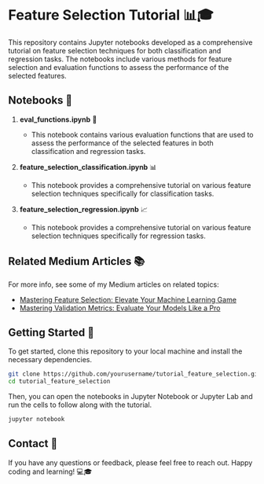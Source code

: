 # Feature Selection Tutorial 📊🎓

This repository contains Jupyter notebooks developed as a comprehensive tutorial on feature selection techniques for both classification and regression tasks. The notebooks include various methods for feature selection and evaluation functions to assess the performance of the selected features.

## Notebooks 📓

1. **eval_functions.ipynb** 📝
    - This notebook contains various evaluation functions that are used to assess the performance of the selected features in both classification and regression tasks.

2. **feature_selection_classification.ipynb** 📊
    - This notebook provides a comprehensive tutorial on various feature selection techniques specifically for classification tasks.

3. **feature_selection_regression.ipynb** 📈
    - This notebook provides a comprehensive tutorial on various feature selection techniques specifically for regression tasks.

## Related Medium Articles 📚

For more info, see some of my Medium articles on related topics:

- [Mastering Feature Selection: Elevate Your Machine Learning Game](https://medium.com/@h.jurza/mastering-feature-selection-elevate-your-machine-learning-game-a70a52b6f243)
- [Mastering Validation Metrics: Evaluate Your Models Like a Pro](https://medium.com/@h.jurza/mastering-validation-metrics-evaluate-your-models-like-a-pro-4fda25abe3cb)

## Getting Started 🚀

To get started, clone this repository to your local machine and install the necessary dependencies.

```bash
git clone https://github.com/yourusername/tutorial_feature_selection.git
cd tutorial_feature_selection
```

Then, you can open the notebooks in Jupyter Notebook or Jupyter Lab and run the cells to follow along with the tutorial.

```bash
jupyter notebook
```

## Contact 📧

If you have any questions or feedback, please feel free to reach out. Happy coding and learning! 💻🎓
